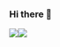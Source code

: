 ### Hi there 👋
<div style="display:flex">
<img src="https://img.shields.io/badge/Firebase-FFCA28?style=flat-square&logo=firebase&logoColor=white"/>
<img src="https://img.shields.io/badge/AWS-232F3E?style=flat-square&logo=Amazon AWS&logoColor=white"/>
 </div>
